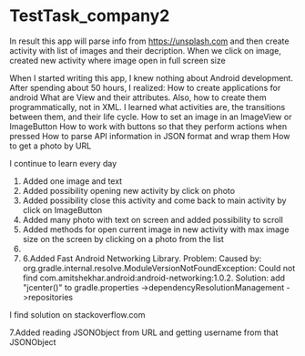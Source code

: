 # TestTask_company2
In result this app will parse info from https://unsplash.com and then create activity with list of images and their decription. When we click on image, created new activity where image open in full screen size

When I started writing this app, I knew nothing about Android development. After spending about 50 hours, I realized:
How to create applications for android
What are View and their attributes. Also, how to create them programmatically, not in XML.
I learned what activities are, the transitions between them, and their life cycle.
How to set an image in an ImageView or ImageButton
How to work with buttons so that they perform actions when pressed
How to parse API information in JSON format and wrap them
How to get a photo by URL

I continue to learn every day

1. Added one image and text
2. Added possibility opening new activity by click on photo
3. Added possibility close this activity and come back to main activity by click on ImageButton
4. Added many photo with text on screen and added possibility to scroll
5. Added methods for open current image in new activity with max image size on the screen by clicking on a photo from the list
6. 
7. 6.Added Fast Android Networking Library.
Problem:
Caused by: org.gradle.internal.resolve.ModuleVersionNotFoundException: Could not find com.amitshekhar.android:android-networking:1.0.2.
Solution: add "jcenter()" to gradle.properties ->dependencyResolutionManagement
->repositories

I find solution on stackoverflow.com

7.Added reading JSONObject from URL and getting username from that JSONObject
